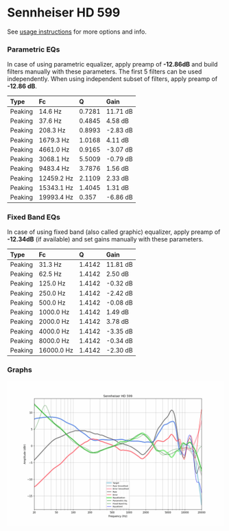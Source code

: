 # Sennheiser HD 599
See [usage instructions](https://github.com/jaakkopasanen/AutoEq#usage) for more options and info.

### Parametric EQs
In case of using parametric equalizer, apply preamp of **-12.86dB** and build filters manually
with these parameters. The first 5 filters can be used independently.
When using independent subset of filters, apply preamp of **-12.86 dB**.

| Type    | Fc         |      Q | Gain     |
|:--------|:-----------|:-------|:---------|
| Peaking | 14.6 Hz    | 0.7281 | 11.71 dB |
| Peaking | 37.6 Hz    | 0.4845 | 4.58 dB  |
| Peaking | 208.3 Hz   | 0.8993 | -2.83 dB |
| Peaking | 1679.3 Hz  | 1.0168 | 4.11 dB  |
| Peaking | 4661.0 Hz  | 0.9165 | -3.07 dB |
| Peaking | 3068.1 Hz  | 5.5009 | -0.79 dB |
| Peaking | 9483.4 Hz  | 3.7876 | 1.56 dB  |
| Peaking | 12459.2 Hz | 2.1109 | 2.33 dB  |
| Peaking | 15343.1 Hz | 1.4045 | 1.31 dB  |
| Peaking | 19993.4 Hz | 0.357  | -6.86 dB |

### Fixed Band EQs
In case of using fixed band (also called graphic) equalizer, apply preamp of **-12.34dB**
(if available) and set gains manually with these parameters.

| Type    | Fc         |      Q | Gain     |
|:--------|:-----------|:-------|:---------|
| Peaking | 31.3 Hz    | 1.4142 | 11.81 dB |
| Peaking | 62.5 Hz    | 1.4142 | 2.50 dB  |
| Peaking | 125.0 Hz   | 1.4142 | -0.32 dB |
| Peaking | 250.0 Hz   | 1.4142 | -2.42 dB |
| Peaking | 500.0 Hz   | 1.4142 | -0.08 dB |
| Peaking | 1000.0 Hz  | 1.4142 | 1.49 dB  |
| Peaking | 2000.0 Hz  | 1.4142 | 3.78 dB  |
| Peaking | 4000.0 Hz  | 1.4142 | -3.35 dB |
| Peaking | 8000.0 Hz  | 1.4142 | -0.34 dB |
| Peaking | 16000.0 Hz | 1.4142 | -2.30 dB |

### Graphs
![](./Sennheiser%20HD%20599.png)